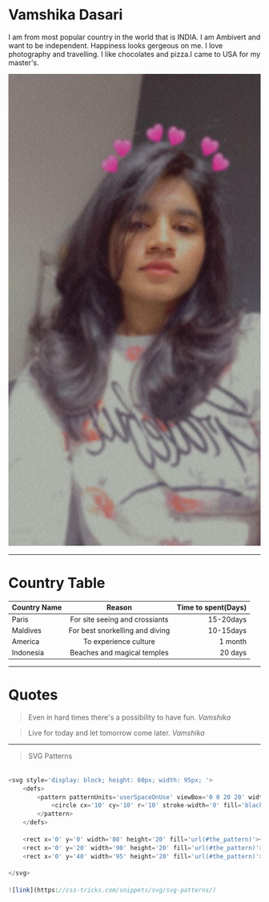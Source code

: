 # Vamshika Dasari
I am from most popular country in the world that is INDIA. I am Ambivert and want to be independent. Happiness looks gergeous on me. I love photography and travelling. I like chocolates and pizza.I came to USA for my master's.

![link](photo.jpg)

*******

# Country Table

|Country Name    |   Reason                      | Time to spent(Days)
|----------------|:-----------------------------:|------------------:|
|Paris           |For site seeing and crossiants | 15-20days         |
|Maldives        |For best snorkelling and diving| 10-15days         |
|America         |To experience culture          | 1 month           |
|Indonesia       |Beaches and magical temples    | 20 days           |

********

# Quotes

> Even in hard times there's a possibility to have fun. _Vamshika_

> Live for today and let tomorrow come later. _Vamshika_

*******

> SVG Patterns

```php

<svg style='display: block; height: 60px; width: 95px; '>
    <defs>
        <pattern patternUnits='userSpaceOnUse' viewBox='0 0 20 20' width='20'  height='20' id='the_pattern'>
            <circle cx='10' cy='10' r='10' stroke-width='0' fill='black'></circle>
        </pattern>
    </defs>

    <rect x='0' y='0' width='80' height='20' fill='url(#the_pattern)'></rect>
    <rect x='0' y='20' width='90' height='20' fill='url(#the_pattern)'></rect>
    <rect x='0' y='40' width='95' height='20' fill='url(#the_pattern)'></rect>

</svg>

![link](https://css-tricks.com/snippets/svg/svg-patterns/)

```
